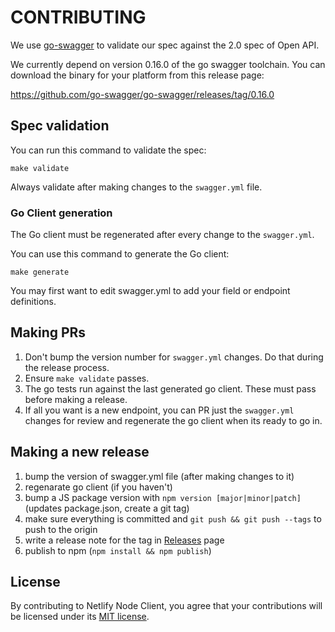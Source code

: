 # CONTRIBUTING

We use [go-swagger](https://github.com/go-swagger/go-swagger) to validate our spec against the 2.0 spec of Open API.

We currently depend on version 0.16.0 of the go swagger toolchain. You can download the binary for your platform from this release page:

https://github.com/go-swagger/go-swagger/releases/tag/0.16.0

## Spec validation

You can run this command to validate the spec:

	make validate

Always validate after making changes to the `swagger.yml` file.

### Go Client generation

The Go client must be regenerated after every change to the `swagger.yml`.

You can use this command to generate the Go client:

	make generate
	
You may first want to edit swagger.yml to add your field or endpoint definitions.

## Making PRs

1. Don't bump the version number for `swagger.yml` changes.  Do that during the release process.
2. Ensure `make validate` passes.
3. The go tests run against the last generated go client.  These must pass before making a release.
4. If all you want is a new endpoint, you can PR just the `swagger.yml` changes for review and regenerate the go client when its ready to go in.

## Making a new release

1. bump the version of swagger.yml file (after making changes to it)
2. regenarate go client (if you haven't)
3. bump a JS package version with `npm version [major|minor|patch]` (updates package.json, create a git tag)
4. make sure everything is committed and `git push && git push --tags` to push to the origin
5. write a release note for the tag in [Releases](https://github.com/netlify/open-api/releases) page
6. publish to npm (`npm install && npm publish`)

## License

By contributing to Netlify Node Client, you agree that your contributions will be licensed
under its [MIT license](LICENSE).
